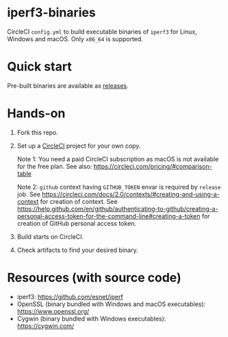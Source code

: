 # iperf3-binaries

CircleCI `config.yml` to build executable binaries of `iperf3` for Linux, Windows and macOS. Only `x86_64` is supported.

# Quick start

Pre-built binaries are available as [releases](https://github.com/makotom/iperf3-binaries/releases).

# Hands-on

1. Fork this repo.

2. Set up a [CircleCI](https://circleci.com/) project for your own copy.

   Note 1: You need a paid CircleCI subscription as macOS is not available for the free plan. See also: https://circleci.com/pricing/#comparison-table

   Note 2: `github` context having `GITHUB_TOKEN` envar is required by `release` job. See https://circleci.com/docs/2.0/contexts/#creating-and-using-a-context for creation of context. See https://help.github.com/en/github/authenticating-to-github/creating-a-personal-access-token-for-the-command-line#creating-a-token for creation of GitHub personal access token.

3. Build starts on CircleCI.

4. Check artifacts to find your desired binary.

# Resources (with source code)

* iperf3: https://github.com/esnet/iperf
* OpenSSL (binary bundled with Windows and macOS executables): https://www.openssl.org/
* Cygwin (binary bundled with Windows executables): https://cygwin.com/
